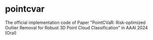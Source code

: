 # pointcvar
The official implementation code of Paper "PointCVaR: Risk-optimized Outlier Removal for Robust 3D Point Cloud Classification" in AAAI 2024 (Oral)
